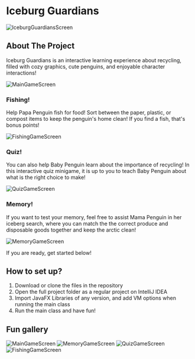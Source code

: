 # Iceburg Guardians
![IceburgGuardiansScreen](https://github.com/Marco-Chen-06/Iceburg-Guardians/assets/153783204/3964746f-48f0-4f3c-b9f9-9e7814e8291f)

## About The Project

Iceburg Guardians is an interactive learning experience about recycling, filled with cozy graphics, cute penguins, and enjoyable character interactions! 

![MainGameScreen](https://github.com/Marco-Chen-06/Iceburg-Guardians/assets/153783204/3b578e97-2c0f-4d83-ad58-ef3a8fa58aab)

### Fishing!
Help Papa Penguin fish for food! Sort between the paper, plastic, or compost items to keep the penguin's home clean! If you find a fish, that's bonus points!

![FishingGameScreen](https://github.com/Marco-Chen-06/Iceburg-Guardians/assets/153783204/0e30b1b2-fa0e-4389-96a6-f938c58c70d8)

### Quiz!
You can also help Baby Penguin learn about the importance of recycling! In this interactive quiz minigame, it is up to you to teach Baby Penguin about what is the right choice to make!

![QuizGameScreen](https://github.com/Marco-Chen-06/Iceburg-Guardians/assets/153783204/687553b6-2657-4edd-8a74-0dbfed451696)

### Memory!
If you want to test your memory, feel free to assist Mama Penguin in her iceberg search, where you can match the the correct produce and disposable goods together and keep the arctic clean!

![MemoryGameScreen](https://github.com/Marco-Chen-06/Iceburg-Guardians/assets/153783204/9dd89392-62ec-482a-ad94-3ebad9a8c68b)

If you are ready, get started below!

## How to set up?
1. Download or clone the files in the repository
2. Open the full project folder as a regular project on IntelliJ IDEA
3. Import JavaFX Libraries of any version, and add VM options when running the main class
4. Run the main class and have fun!


## Fun gallery
![MainGameScreen](https://github.com/Marco-Chen-06/Iceburg-Guardians/assets/153783204/3b578e97-2c0f-4d83-ad58-ef3a8fa58aab)
![MemoryGameScreen](https://github.com/Marco-Chen-06/Iceburg-Guardians/assets/153783204/9dd89392-62ec-482a-ad94-3ebad9a8c68b)
![QuizGameScreen](https://github.com/Marco-Chen-06/Iceburg-Guardians/assets/153783204/687553b6-2657-4edd-8a74-0dbfed451696)
![FishingGameScreen](https://github.com/Marco-Chen-06/Iceburg-Guardians/assets/153783204/0e30b1b2-fa0e-4389-96a6-f938c58c70d8)


